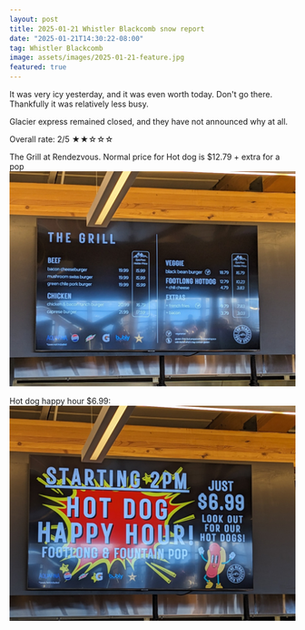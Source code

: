 ```yaml
---
layout: post
title: 2025-01-21 Whistler Blackcomb snow report
date: "2025-01-21T14:30:22-08:00"
tag: Whistler Blackcomb
image: assets/images/2025-01-21-feature.jpg
featured: true
---
```


It was very icy yesterday, and it was even worth today. Don't go there.
Thankfully it was relatively less busy.

Glacier express remained closed, and they have not announced why at all.

Overall rate: 2/5 ★★☆☆☆

The Grill at Rendezvous. Normal price for Hot dog is $12.79 + extra for a pop
![](/assets/images/2025-01-21-the-grill-rendezvous-hot-dog.jpg)

Hot dog happy hour $6.99:
![](/assets/images/2025-01-21-hot-dog-happy-hour-699.jpg)
